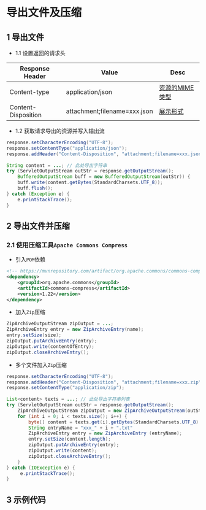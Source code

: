 # 导出文件及压缩

## 1 导出文件

+ 1.1 设置返回的请求头

| Response Header     | Value                        | Desc                                                                                      |
| ------------------- | ---------------------------- | ----------------------------------------------------------------------------------------- |
| Content-type        | application/json             | [资源的MIME类型](https://developer.mozilla.org/zh-CN/docs/Web/HTTP/Headers/Content-Type)  |
| Content-Disposition | attachment;filename=xxx.json | [展示形式](https://developer.mozilla.org/zh-CN/docs/Web/HTTP/Headers/Content-Disposition) |

+ 1.2 获取请求导出的资源并写入输出流

````java
response.setCharacterEncoding("UTF-8");
response.setContentType("application/json");
response.addHeader("Content-Disposition", "attachment;filename=xxx.json");
    
String content = ...; // 此处导出字符串
try (ServletOutputStream outStr = response.getOutputStream();
    BufferedOutputStream buff = new BufferedOutputStream(outStr)) {
    buff.write(content.getBytes(StandardCharsets.UTF_8));
    buff.flush();
} catch (Exception e) {
    e.printStackTrace();
}
````

## 2 导出文件并压缩

### 2.1 使用压缩工具`Apache Commons Compress`

+ 引入`POM`依赖

````xml
<!-- https://mvnrepository.com/artifact/org.apache.commons/commons-compress -->
<dependency>
    <groupId>org.apache.commons</groupId>
    <artifactId>commons-compress</artifactId>
    <version>1.22</version>
</dependency>
````

+ 加入`Zip`压缩

````java
ZipArchiveOutputStream zipOutput = ...;
ZipArchiveEntry entry = new ZipArchiveEntry(name);
entry.setSize(size);
zipOutput.putArchiveEntry(entry);
zipOutput.write(contentOfEntry);
zipOutput.closeArchiveEntry();
````

+ 多个文件加入`Zip`压缩

````java
response.setCharacterEncoding("UTF-8");
response.addHeader("Content-Disposition", "attachment;filename=xxx.zip");
response.setContentType("application/zip");
    
List<content> texts = ...; // 此处导出字符串列表
try (ServletOutputStream outStr = response.getOutputStream();
    ZipArchiveOutputStream zipOutput = new ZipArchiveOutputStream(outStr)) {
    for (int i = 0; i < texts.size(); i++) {
        byte[] content = texts.get(i).getBytes(StandardCharsets.UTF_8)
        String entryName = "xxx_" + i + ".txt" 
        ZipArchiveEntry entry = new ZipArchiveEntry (entryName);
        entry.setSize(content.length);
        zipOutput.putArchiveEntry(entry);
        zipOutput.write(content);
        zipOutput.closeArchiveEntry();
    }
} catch (IOException e) {
     e.printStackTrace();
}
````

## 3 示例代码
